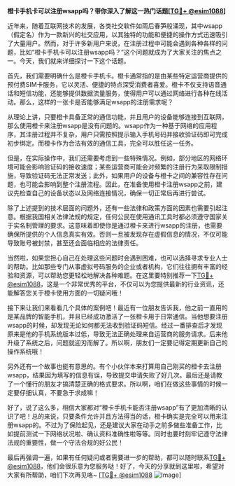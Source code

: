 **橙卡手机卡可以注册wsapp吗？带你深入了解这一热门话题[[TG💪+ @esim1088](https://t.me/s/esim1088)]**

近年来，随着互联网技术的发展，各类社交软件如雨后春笋般涌现，其中wsapp（假定名）作为一款新兴的社交应用，以其独特的功能和便捷的操作方式迅速吸引了大量用户。然而，对于许多新用户来说，在注册过程中可能会遇到各种各样的问题，比如“橙卡手机卡可以注册wsapp吗？”这个问题就成为了大家关注的焦点之一。今天，我们就来详细探讨一下这个话题。

首先，我们需要明确什么是橙卡手机卡。橙卡通常指的是由某些特定运营商提供的预付费SIM卡服务，它以灵活、便捷的特点深受消费者喜爱。橙卡不仅支持语音通话和短信功能，还能够提供数据流量服务，使得用户可以通过网络进行各种在线活动。那么，这样的一张卡是否能够满足wsapp的注册需求呢？

从理论上讲，只要橙卡具备正常的通信功能，并且用户的设备能够连接到互联网，那么使用橙卡来注册wsapp是没有问题的。wsapp作为一种基于网络的应用程序，其注册过程并不复杂，用户只需按照提示输入手机号码并接收验证码即可完成初步绑定。而橙卡作为合法有效的通信工具，完全可以胜任这一任务。

但是，在实际操作中，我们还需要考虑到一些特殊情况。例如，部分地区的网络环境可能会影响验证码的接收速度；某些运营商可能会对频繁的注册行为采取限制措施，导致验证码无法正常发送；此外，如果用户的设备与橙卡之间的兼容性存在问题，也可能会影响到整个注册流程。因此，在准备使用橙卡注册wsapp之前，建议先检查自己的设备状态以及网络连接情况，确保一切正常后再进行尝试。

除了上述提到的技术层面的问题外，还有一些法律和政策方面的因素也需要引起注意。根据我国相关法律法规的规定，任何公民在使用通讯工具时都必须遵守国家关于实名制管理的要求。这意味着即使你是通过橙卡来进行wsapp的注册，也需要确保所提供的个人信息真实有效。否则一旦被发现存在虚假信息的情况，不仅可能导致账号被封禁，甚至还会面临相应的法律责任。

当然啦，如果您担心自己在处理这些问题时会遇到困难，也可以选择寻求专业人士的帮助。比如那些专门从事虚拟号码服务的企业或者机构，它们往往拥有丰富的经验和资源，可以帮助您更轻松地解决各种难题。在这里要特别推荐一下[TG💪+ @esim1088](https://t.me/s/esim1088)，这是一个非常优秀的平台，不仅可以为您提供最新的行业资讯，还能解答您关于橙卡使用方面的一切疑问哦！

接下来让我们来看看几个具体的案例吧！最近有一位朋友告诉我，他之前一直用的是某品牌的智能手机，并且已经成功激活了一张橙卡用于日常通信。当他想要注册wsapp的时候，却发现无论如何都无法收到验证码短信。经过一番排查后才发现原来是他的手机系统版本过低，导致无法正确处理来自运营商的服务请求。后来他升级了系统之后，问题就迎刃而解了。所以啊，朋友们一定要记得定期更新自己的操作系统哦！

另外还有一个故事也挺有意思的。有个小伙伴本来打算用自己刚买的橙卡去注册wsapp，结果因为填写的信息有误，导致提交申请失败了好几次。最后还是请教了一个懂行的朋友才搞清楚正确的格式要求。所以啊，咱们在做这些事情的时候一定要仔细认真，不要急于求成嘛！

好了，说了这么多，相信大家都对“橙卡手机卡能否注册wsapp”有了更加清晰的认识了吧！总的来说，只要条件允许并且方法得当的话，橙卡确实是完全可以用来注册wsapp的。不过为了保险起见，还是建议大家在动手之前多做些准备工作，比如提前测试一下网络状况啦、确认资料准确性啦等等。同时也要时刻牢记遵守法律法规的重要性，做一个守法合规的好公民！

最后再强调一遍，如果有任何疑问或者需要进一步的帮助，都可以随时联系[TG💪+ @esim1088](https://t.me/s/esim1088)，他们会很乐意为您服务哒！好了，今天的分享就到这里啦，希望对大家有所帮助，咱们下次再见咯~ [[TG💪+ @esim1088](https://t.me/s/esim1088) ![Image](https://i.postimg.cc/4NQfJmqS/Snipaste-2025-05-13-00-14-12.png)]